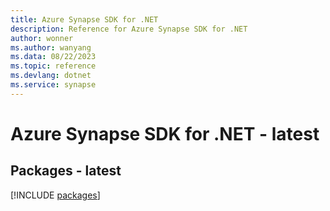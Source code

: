 ```yaml
---
title: Azure Synapse SDK for .NET
description: Reference for Azure Synapse SDK for .NET
author: wonner
ms.author: wanyang
ms.data: 08/22/2023
ms.topic: reference
ms.devlang: dotnet
ms.service: synapse
---
```

# Azure Synapse SDK for .NET - latest
## Packages - latest
[!INCLUDE [packages](synapse-index.md)]
